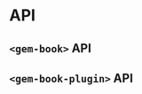 # API

## `<gem-book>` API

<gbp-api src="/src/element/index.ts"></gbp-api>

## `<gem-book-plugin>` API

<gbp-api src="/src/element/elements/plugin.ts"></gbp-api>
